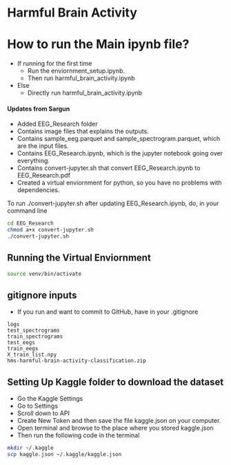 # Harmful Brain Activity

# How to run the Main ipynb file?

- If running for the first time
  - Run the enviornment_setup.ipynb.
  - Then run harmful_brain_activity.ipynb
- Else
  - Directly run harmful_brain_activity.ipynb

#### Updates from Sargun
- Added EEG_Research folder
- Contains image files that explains the outputs.
- Contains sample_eeg.parquet and sample_spectrogram.parquet, which are the input files.
- Contains EEG_Research.ipynb, which is the jupyter notebook going over everything.
- Contains convert-jupyter.sh that convert EEG_Research.ipynb to EEG_Research.pdf
- Created a virtual enviornment for python, so you have no problems with dependencies.

To run ./convert-jupyter.sh after updating EEG_Research.ipynb, do, in your command line

```bash
cd EEG_Research
chmod a+x convert-jupyter.sh
./convert-jupyter.sh
```

## Running the Virtual Enviornment 

```bash
source venv/bin/activate
```

## gitignore inputs

- If you run and want to commit to GitHub, have in your .gitignore

```
logs
test_spectrograms
train_spectrograms
test_eegs
train_eegs
X_train_list.npy
hms-harmful-brain-activity-classification.zip
```

## Setting Up Kaggle folder to download the dataset

- Go the Kaggle Settings
- Go to Settings
- Scroll down to API
- Create New Token and then save the file kaggle.json on your computer.
- Open terminal and browse to the place where you stored kaggle.json
- Then run the following code in the terminal

```bash
mkdir ~/.kaggle
scp kaggle.json ~/.kaggle/kaggle.json 
```